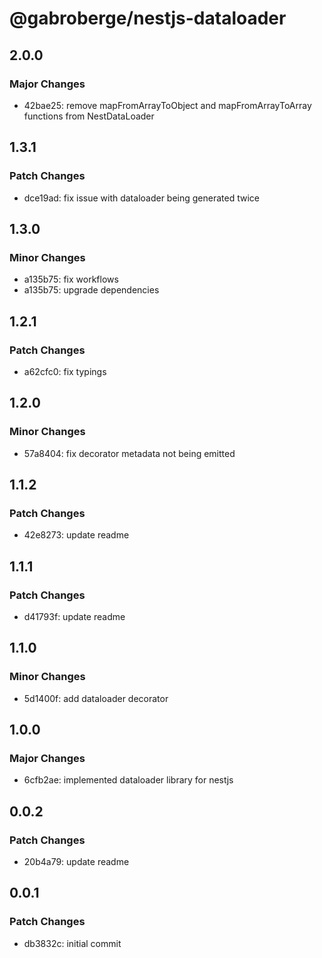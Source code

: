 # @gabroberge/nestjs-dataloader

## 2.0.0

### Major Changes

- 42bae25: remove mapFromArrayToObject and mapFromArrayToArray functions from NestDataLoader

## 1.3.1

### Patch Changes

- dce19ad: fix issue with dataloader being generated twice

## 1.3.0

### Minor Changes

- a135b75: fix workflows
- a135b75: upgrade dependencies

## 1.2.1

### Patch Changes

- a62cfc0: fix typings

## 1.2.0

### Minor Changes

- 57a8404: fix decorator metadata not being emitted

## 1.1.2

### Patch Changes

- 42e8273: update readme

## 1.1.1

### Patch Changes

- d41793f: update readme

## 1.1.0

### Minor Changes

- 5d1400f: add dataloader decorator

## 1.0.0

### Major Changes

- 6cfb2ae: implemented dataloader library for nestjs

## 0.0.2

### Patch Changes

- 20b4a79: update readme

## 0.0.1

### Patch Changes

- db3832c: initial commit
